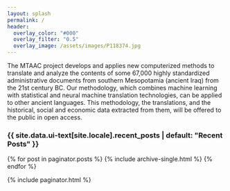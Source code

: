 ```yaml
---
layout: splash
permalink: /
header:
  overlay_color: "#000"
  overlay_filter: "0.5"
  overlay_image: /assets/images/P118374.jpg
---
```


The MTAAC project develops and applies new computerized methods to translate and analyze the contents of some 67,000 highly standardized administrative documents from southern Mesopotamia (ancient Iraq) from the 21st century BC. Our methodology, which combines machine learning with statistical and neural machine translation technologies, can be applied to other ancient languages. This methodology, the translations, and the historical, social and economic data extracted from them, will be offered to the public in open access.

<h3 class="archive__subtitle">{{ site.data.ui-text[site.locale].recent_posts | default: "Recent Posts" }}</h3>

{% for post in paginator.posts %}
  {% include archive-single.html %}
{% endfor %}

{% include paginator.html %}
